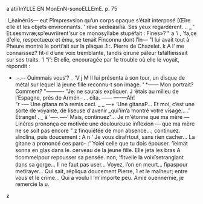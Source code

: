    
   
 

a atiïInYLLE EN MonEnN-sonoELLEmE. p. 75

 .l_èainérüs— eut Pîmpresvsion qu’un corps opaque s’était interposé
(Œîre elle et les objets environnants.
' rêve sedîeäsiîïa. Ses yeux regardèrent. .. _
' Et.sesmvræ;sp'euvriirent'sur ce monosyllabe stupéfait :
 Fines»? " a ‘i
 ,  ’fa,ce d'elle, respectueux et ému, se tenait Finconnu dont l’ln—
"l  lui avait tout à Pheure montré le porti‘ait sur la plaque
.1  :. Pierre de Chazelet.
k A l‘   me connaissez? ﬁt-il d’une voix tremblante, tandis qirune pâleur
 tsfälfieissait sur ses traits.
‘l “i”: Et elîe, encouragée par 1e trouble où elle le voyait, répondit :
 - .-.-- Ouimmais vous‘? _
‘V j M Il lui présenta à son tour, un disque de métal sur lequel la jeune ﬁlle
reconnu-t son image. ‘
*—— Mon portrait? Comment?
"———- "Je: ne saurais expliquer. J ‘étais au milieu de l’Espagne, près de Armén-
. . cita.
  —— —-—Ah!\
“r -— Une gitana m'a remis ceci.
_ _ —+ ‘Une gitanaP... Et moi, c’est une sorte de voyante, de liseuse d'avenir
_qui‘ïm’a montré votre visage...
.'   Étrange! .
_ ä ‘—-.—-‘ Mais, continuez"... Je m'étonne que ma mère — Linéres prononça ce
   motivée une douloureuse inﬂexion — que ma mère ne se soit pas encore
" z finquiétée de mon absence...; continuez.
 sînclina, puis doucement : A
n ‘  Je vous dirafrtout, sans rien cacher... La gitane a prononcé ces paro-
:' Yoiei celle que tu dois épouser.
‘ïelmät sonna en glas dans le. cerveau de la jeune ﬁlle. Elle jeta les bras
A tlcommelpour repousser sa pensée.
 non, ‘ﬁtvelle la voixïsetranglant dans sa gorge... Il ne faut pas
 user... Voyez, l’on en meurt...
ﬁpaspour metïrayer... Qui sait, répliqua doucement Pierre,
 1 et le malheur; entre vous et le crime... Qui a voulu
l ‘m'importe peu. Amie ouennernie, je remercie la
u.

 

 

z

 
 
 
  
 
   
 
 
 
 
  

 

 

